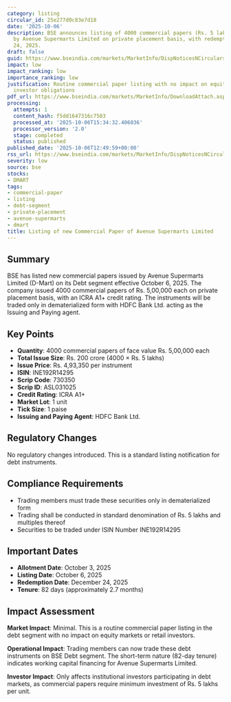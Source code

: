 ```yaml
---
category: listing
circular_id: 25e277d0c83e7d18
date: '2025-10-06'
description: BSE announces listing of 4000 commercial papers (Rs. 5 lakhs each) issued
  by Avenue Supermarts Limited on private placement basis, with redemption on December
  24, 2025.
draft: false
guid: https://www.bseindia.com/markets/MarketInfo/DispNoticesNCirculars.aspx?Noticeid={F10B78C7-3978-451E-ACC2-5F302C1D430D}&noticeno=20251006-39&dt=10/06/2025&icount=39&totcount=64&flag=0
impact: low
impact_ranking: low
importance_ranking: low
justification: Routine commercial paper listing with no impact on equity trading or
  investor obligations
pdf_url: https://www.bseindia.com/markets/MarketInfo/DownloadAttach.aspx?id=20251006-39&attachedId=
processing:
  attempts: 1
  content_hash: f5dd1647316c7503
  processed_at: '2025-10-06T15:34:32.406036'
  processor_version: '2.0'
  stage: completed
  status: published
published_date: '2025-10-06T12:49:59+00:00'
rss_url: https://www.bseindia.com/markets/MarketInfo/DispNoticesNCirculars.aspx?Noticeid={F10B78C7-3978-451E-ACC2-5F302C1D430D}&noticeno=20251006-39&dt=10/06/2025&icount=39&totcount=64&flag=0
severity: low
source: bse
stocks:
- DMART
tags:
- commercial-paper
- listing
- debt-segment
- private-placement
- avenue-supermarts
- dmart
title: Listing of new Commercial Paper of Avenue Supermarts Limited
---
```


## Summary

BSE has listed new commercial papers issued by Avenue Supermarts Limited (D-Mart) on its Debt segment effective October 6, 2025. The company issued 4000 commercial papers of Rs. 5,00,000 each on private placement basis, with an ICRA A1+ credit rating. The instruments will be traded only in dematerialized form with HDFC Bank Ltd. acting as the Issuing and Paying agent.

## Key Points

- **Quantity**: 4000 commercial papers of face value Rs. 5,00,000 each
- **Total Issue Size**: Rs. 200 crore (4000 × Rs. 5 lakhs)
- **Issue Price**: Rs. 4,93,350 per instrument
- **ISIN**: INE192R14295
- **Scrip Code**: 730350
- **Scrip ID**: ASL031025
- **Credit Rating**: ICRA A1+
- **Market Lot**: 1 unit
- **Tick Size**: 1 paise
- **Issuing and Paying Agent**: HDFC Bank Ltd.

## Regulatory Changes

No regulatory changes introduced. This is a standard listing notification for debt instruments.

## Compliance Requirements

- Trading members must trade these securities only in dematerialized form
- Trading shall be conducted in standard denomination of Rs. 5 lakhs and multiples thereof
- Securities to be traded under ISIN Number INE192R14295

## Important Dates

- **Allotment Date**: October 3, 2025
- **Listing Date**: October 6, 2025
- **Redemption Date**: December 24, 2025
- **Tenure**: 82 days (approximately 2.7 months)

## Impact Assessment

**Market Impact**: Minimal. This is a routine commercial paper listing in the debt segment with no impact on equity markets or retail investors.

**Operational Impact**: Trading members can now trade these debt instruments on BSE Debt segment. The short-term nature (82-day tenure) indicates working capital financing for Avenue Supermarts Limited.

**Investor Impact**: Only affects institutional investors participating in debt markets, as commercial papers require minimum investment of Rs. 5 lakhs per unit.